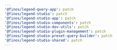 ```yaml
---
'@finos/legend-query-app': patch
'@finos/legend-studio': patch
'@finos/legend-studio-app': patch
'@finos/legend-studio-components': patch
'@finos/legend-studio-dev-utils': patch
'@finos/legend-studio-plugin-management': patch
'@finos/legend-studio-preset-query-builder': patch
'@finos/legend-studio-shared': patch
---
```

